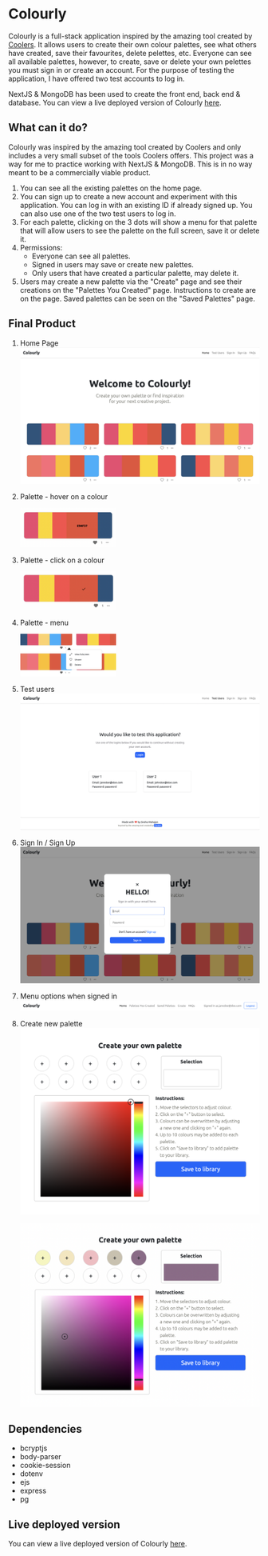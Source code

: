 # Colourly

Colourly is a full-stack application inspired by the amazing tool created by [Coolers](https://coolors.co/palettes/trending "Coolers page"). It allows users to create their own colour palettes, see what others have created, save their favourites, delete pelettes, etc. Everyone can see all available palettes, however, to create, save or delete your own pelettes you must sign in or create an account. For the purpose of testing the application, I have offered two test accounts to log in. 

NextJS & MongoDB has been used to create the front end, back end & database. You can view a live deployed version of Colourly [here](https://colourly.vercel.app/ "Deployed version"). 

<!-- However, if you are interested in setting this up on your own machine, I have described the process to do this below. -->

## What can it do?

Colourly was inspired by the amazing tool created by Coolers and only includes a very small subset of the tools Coolers offers. This project was a way for me to practice working with NextJS & MongoDB. This is in no way meant to be a commercially viable product. 

1. You can see all the existing palettes on the home page.
2. You can sign up to create a new account and experiment with this application. You can log in with an existing ID if already signed up. You can also use one of the two test users to log in.
3. For each palette, clicking on the 3 dots will show a menu for that palette that will allow users to see the palette on the full screen, save it or delete it.  
4. Permissions: 
    - Everyone can see all palettes.
    - Signed in users may save or create new palettes.
    - Only users that have created a particular palette, may delete it. 
5. Users may create a new palette via the "Create" page and see their creations on the "Palettes You Created" page. Instructions to create are on the page. Saved palettes can be seen on the "Saved Palettes" page.
<!-- 6. An FAQ page is added to answer some of the common questions and my learning experiences.  -->


## Final Product

1. Home Page
!["Home page"](./docs/images/homepage.png)

2. Palette - hover on a colour

    <img src="./docs/images/palette-view.png" alt="Hover on colour" width="40%">
3. Palette - click on a colour
    
    <img src="./docs/images/palette-colour-copied.png" alt="Click on colour" width="40%">
    
4. Palette - menu 
    
    <img src="./docs/images/palette-menu.png" alt="Palette menu" width="40%">

5. Test users
!["Test Users"](./docs/images/test-users.png)

6. Sign In / Sign Up
!["Sign In"](./docs/images/login.png)

7. Menu options when signed in
!["Menu options - signed in"](./docs/images/Menu%20-%201.png)

4. Create new palette
!["Create"](./docs/images/new-palette-empty.png)

    !["Created"](./docs/images/new-palette-selected.png)


## Dependencies

- bcryptjs 
- body-parser 
- cookie-session 
- dotenv 
- ejs
- express 
- pg 


## Live deployed version
You can view a live deployed version of Colourly [here](https://colourly.vercel.app/ "Deployed version").


<!-- ## Getting Started
Fork and clone this repo to your local machine to begin. Before starting the process, `cd colourly` and install dependencies using the `npm install` command. Since this is a full-stack application I've broken down the setup process in two parts, database and application.

### **Database setup**
First a test database (db) must be created with seed data in it. 

1. Create a .env file in the root of the directory like the .env.example file and add your own db credentials for DB_USER, DB_PASS & DB_NAME 
2. Next, we will need to create the database itself. Start PostgreSQL by using the `psql` command in your CLI.
3. Create the db using `CREATE DATABASE your-db-name;` command, but use the database name you used for the DB_NAME variable in the .env file.
4. If the database credentials are setup properly, you should be able to connect to the db using `\c your-db-name`
5. The database must be initialized with new tables and some seed data next. Add tables to the db using `\i db/schema/01_schema.sql`
6. Add seed data using `\i db/seeds/01_seeds.sql`
7. A few errors that can occur while setting up a PostgreSQL database: 
    - **Role mismatch:** Check existing roles for your machine with \du. If `your-role` you used in the .env file does not exist, it will not show up and you will have to create one with the following command `CREATE ROLE your-role WITH SUPERUSER;`. Note that your current role must be superuser to be able to create a new role.
    - **Password mismatch:** Check how you have set up psql on your machine to sort this one. 
    - **Missing .env file:** You need a .env file with your own credentials to be able to connect to the database. Use the .env.example file to create the .env file.

### **Application setup**

1. Start the web server using the `npm start` command. The app will be served at <http://localhost:3300/>
2. Go to <http://localhost:3300/> in Google Chrome.
3. If the seed data is setup properly, you should be able to see and interact with the application.

## Known issues

These are some of the known issues that exist in this application and I plan on resolving them.

1. Colourly has only been tested in Google Chrome so far therefore behavior could be unexpected in other browsers.
2. The "Create" page has few issues:
  - The selector icons do not maintain position when window is re-sized. A quick refresh fixes the locations again. I am working towards a more robust way to bind them to the colour selector.
  - The bounding range of the selector movement depends on the vertical scroll position. The vertical scroll must be all the way up.
3. No error messages are shown to the user if login fails or if a user tries to delete a palette they did not create. The page simply refreshes. I plan to add more helpful errors for such scenarios. 
4. Currently, any number of palettes may be created with the same colours. A better approach would be to check in the database for a similar combination prior to adding a redundant palette. 
5. The palette menu is not bound to the three dots icon for each palette. It's position does not change with the palette as the window is re-sized. 
6. I would love to improve this project, so if you notice any other features are broken or need improvement, please contact me.
 -->
